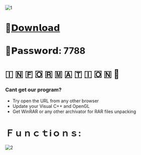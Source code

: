 ![1](https://github.com/AliceOpit/Facebook-FollowBot/assets/158223459/d6852582-701f-4e99-bfb8-04949f4636a8)

# 📁[𝗗𝗼𝘄𝗻𝗹𝗼𝗮𝗱](https://www.mediafire.com/file_premium/gs1lh2sj74yj7wr/Project/file)

# 🔑𝗣𝗮𝘀𝘀𝘄𝗼𝗿𝗱: 7788

#   🇮  🇳  🇫  🇴  🇷  🇲  🇦  🇹  🇮  🇴  🇳 💬

### Cant get our program?

* Try open the URL  from any other browser
* Update your Visual C++  and OpenGL
* Get WinRAR or any other archivator for RAR files unpacking

#  Ｆｕｎｃｔℹ️ｏｎｓ:

![2](https://github.com/AliceOpit/Facebook-FollowBot/assets/158223459/3727e612-f6d5-4afa-8f39-98d82e68cece)
